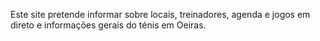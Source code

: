 Este site pretende informar sobre locais, treinadores, agenda e jogos em direto e informações gerais do ténis em Oeiras.
